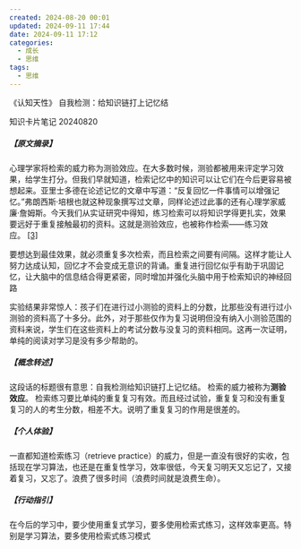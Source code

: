 ```yaml
---
created: 2024-08-20 00:01
updated: 2024-09-11 17:44
date: 2024-09-11 17:12
categories:
  - 成长
  - 思维
tags:
  - 思维
---
```



《认知天性》 自我检测：给知识链打上记忆结

知识卡片笔记 20240820

##### 【原文摘录】
心理学家将检索的威力称为测验效应。在大多数时候，测验都被用来评定学习效果，给学生打分。但我们早就知道，检索记忆中的知识可以让它们在今后更容易被想起来。亚里士多德在论述记忆的文章中写道：“反复回忆一件事情可以增强记忆。”弗朗西斯·培根也就这种现象撰写过文章，同样论述过此事的还有心理学家威廉·詹姆斯。今天我们从实证研究中得知，练习检索可以将知识学得更扎实，效果要远好于重复接触最初的资料。这就是测验效应，也被称作检索——练习效应。 [[3]](file:///text/part0021.html#note20n)

要想达到最佳效果，就必须重复多次检索，而且检索之间要有间隔。这样才能让人努力达成认知，回忆才不会变成无意识的背诵。重复进行回忆似乎有助于巩固记忆，让大脑中的信息结合得更紧密，同时增加并强化头脑中用于检索知识的神经回路


实验结果非常惊人：孩子们在进行过小测验的资料上的分数，比那些没有进行过小测验的资料高了十多分。此外，对于那些仅作为复习说明但没有纳入小测验范围的资料来说，学生们在这些资料上的考试分数与没复习的资料相同。这再一次证明，单纯的阅读对学习是没有多少帮助的。

##### 【概念转述】
这段话的标题很有意思：自我检测给知识链打上记忆结。 检索的威力被称为**测验效应**。
检索练习要比单纯的重复复习有效。而且经过试验，重复复习和没有重复复习的人的考生分数，相差不大。说明了重复复习的作用是很差的。

##### 【个人体验】
一直都知道检索练习（retrieve practice）的威力，但是一直没有很好的实收，包括现在学习算法，也还是在重复性学习，效率很低，今天复习明天又忘记了，又接着复习，又忘了。浪费了很多时间（浪费时间就是浪费生命）。

##### 【行动指引】
在今后的学习中，要少使用重复式学习，要多使用检索式练习，这样效率更高。特别是学习算法，要多使用检索式练习模式


